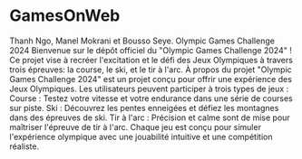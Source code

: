 # GamesOnWeb
Thanh Ngo, Manel Mokrani et Bousso Seye.
Olympic Games Challenge 2024 Bienvenue sur le dépôt officiel du "Olympic Games Challenge 2024" ! 
Ce projet vise à recréer l'excitation et le défi des Jeux Olympiques à travers trois épreuves: la course, le ski, et le tir à l'arc.
À propos du projet "Olympic Games Challenge 2024" est un projet conçu pour offrir une expérience des Jeux Olympiques.
Les utilisateurs peuvent participer à trois types de jeux :
Course : Testez votre vitesse et votre endurance dans une série de courses sur piste.
Ski : Découvrez les pentes enneigées et défiez les montagnes dans des épreuves de ski.
Tir à l'arc : Précision et calme sont de mise pour maîtriser l'épreuve de tir à l'arc.
Chaque jeu est conçu pour simuler l'expérience olympique avec une jouabilité intuitive et une compétition réaliste.
